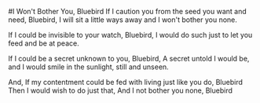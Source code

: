 #I Won't Bother You, Bluebird
If I caution you from the seed you want and need,
Bluebird,
I will sit a little ways away
and I won't bother you none.

If I could be invisible to your watch,
Bluebird,
I would do such just to let you
feed and be at peace.

If I could be a secret unknown to you,
Bluebird,
A secret untold I would be, and I
would smile
in the sunlight, still and unseen.

And, If my contentment could be fed
with living just like you do,
Bluebird
Then I would wish to do just that,
And I not bother you none, Bluebird
